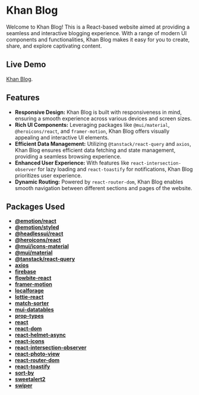 # Khan Blog

Welcome to Khan Blog! This is a React-based website aimed at providing a seamless and interactive blogging experience. With a range of modern UI components and functionalities, Khan Blog makes it easy for you to create, share, and explore captivating content.

## Live Demo
[Khan Blog](https://eleventh-assignment-khan-blog.web.app).

## Features

- **Responsive Design:** Khan Blog is built with responsiveness in mind, ensuring a smooth experience across various devices and screen sizes.
- **Rich UI Components:** Leveraging packages like `@mui/material`, `@heroicons/react`, and `framer-motion`, Khan Blog offers visually appealing and interactive UI elements.
- **Efficient Data Management:** Utilizing `@tanstack/react-query` and `axios`, Khan Blog ensures efficient data fetching and state management, providing a seamless browsing experience.
- **Enhanced User Experience:** With features like `react-intersection-observer` for lazy loading and `react-toastify` for notifications, Khan Blog prioritizes user experience.
- **Dynamic Routing:** Powered by `react-router-dom`, Khan Blog enables smooth navigation between different sections and pages of the website.

## Packages Used

- **[@emotion/react](https://www.npmjs.com/package/@emotion/react)**
- **[@emotion/styled](https://www.npmjs.com/package/@emotion/styled)**
- **[@headlessui/react](https://www.npmjs.com/package/@headlessui/react)**
- **[@heroicons/react](https://www.npmjs.com/package/@heroicons/react)**
- **[@mui/icons-material](https://www.npmjs.com/package/@mui/icons-material)**
- **[@mui/material](https://www.npmjs.com/package/@mui/material)**
- **[@tanstack/react-query](https://www.npmjs.com/package/@tanstack/react-query)**
- **[axios](https://www.npmjs.com/package/axios)**
- **[firebase](https://www.npmjs.com/package/firebase)**
- **[flowbite-react](https://www.npmjs.com/package/flowbite-react)**
- **[framer-motion](https://www.npmjs.com/package/framer-motion)**
- **[localforage](https://www.npmjs.com/package/localforage)**
- **[lottie-react](https://www.npmjs.com/package/lottie-react)**
- **[match-sorter](https://www.npmjs.com/package/match-sorter)**
- **[mui-datatables](https://www.npmjs.com/package/mui-datatables)**
- **[prop-types](https://www.npmjs.com/package/prop-types)**
- **[react](https://www.npmjs.com/package/react)**
- **[react-dom](https://www.npmjs.com/package/react-dom)**
- **[react-helmet-async](https://www.npmjs.com/package/react-helmet-async)**
- **[react-icons](https://www.npmjs.com/package/react-icons)**
- **[react-intersection-observer](https://www.npmjs.com/package/react-intersection-observer)**
- **[react-photo-view](https://www.npmjs.com/package/react-photo-view)**
- **[react-router-dom](https://www.npmjs.com/package/react-router-dom)**
- **[react-toastify](https://www.npmjs.com/package/react-toastify)**
- **[sort-by](https://www.npmjs.com/package/sort-by)**
- **[sweetalert2](https://www.npmjs.com/package/sweetalert2)**
- **[swiper](https://www.npmjs.com/package/swiper)**

